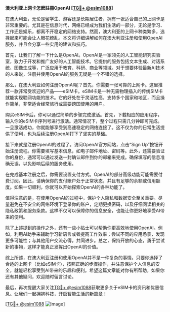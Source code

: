 **澳大利亚上网卡怎麽註冊OpenAI [[TG💪+ @esim1088](https://t.me/s/esim1088)]**

在澳大利亚，无论是留学生、游客还是长期居住者，拥有一张适合自己的上网卡是非常重要的。尤其是在信息时代，网络已经成为我们生活的一部分，无论是学习、工作还是娱乐，都离不开稳定的网络支持。然而，澳大利亚的上网卡种类繁多，选择起来可能会让人眼花缭乱。本文将详细讲解如何在澳大利亚注册和使用OpenAI服务，并且会分享一些实用的建议和技巧。

首先，让我们了解一下什么是OpenAI。OpenAI是一家领先的人工智能研究实验室，致力于开发和推广友好的人工智能技术。它提供的服务包括文本生成、对话系统、图像生成等，广泛应用于教育、科研、商业等领域。对于想要体验最新AI技术的人来说，注册并使用OpenAI的服务无疑是一个不错的选择。

那么，在澳大利亚如何注册OpenAI呢？首先，你需要一张可靠的上网卡。这里推荐一款非常受欢迎的产品——eSIM卡。eSIM卡是一种无需物理插入的传统SIM卡就能实现联网功能的技术。它的好处在于灵活性高，支持多个国家和地区，而且操作简单，非常适合经常旅行或需要跨国使用的用户。

购买eSIM卡后，你可以通过简单的步骤完成激活。首先，下载相应的应用程序，输入你的eSIM卡序列号进行激活。通常情况下，整个过程只需几分钟即可完成。一旦激活成功，你就能够享受到高速稳定的网络连接了。这不仅为你的日常生活提供了便利，也为后续注册OpenAI打下了坚实的基础。

接下来就是注册OpenAI的过程了。访问OpenAI官方网站，点击“Sign Up”按钮开始注册流程。你需要填写基本信息，如电子邮件地址、密码等。此外，还需要验证你的身份，通常可以通过发送一封确认邮件到你的邮箱来完成。确保填写的信息准确无误，以免影响后续的服务使用。

在完成基本注册之后，你需要设置支付方式。OpenAI的部分高级功能可能需要付费订阅。因此，请确保你的支付账户处于正常状态，并且有足够的余额或信用额度。如果一切顺利，你就可以开始探索OpenAI的各种功能了。

值得注意的是，在使用OpenAI的过程中，保护个人隐私和数据安全至关重要。尽量避免在不安全的网络环境下登录你的账户，定期更换密码，以及仔细阅读相关的隐私政策和服务条款。这样不仅可以保障你的信息安全，也能让你更好地享受AI带来的便利。

除了上述提到的操作之外，还有一些小贴士可以帮助你更高效地使用OpenAI。例如，利用AI助手来辅助学习新语言或者提高工作效率；尝试不同的应用场景，发现更多可能性；与其他用户交流心得，共同进步。总之，保持开放的心态，勇于尝试新的事物，这样才能真正发挥出OpenAI的价值。

综上所述，在澳大利亚注册和使用OpenAI并不是一件复杂的事情。只要你选择了合适的上网卡（比如eSIM卡），按照正确的步骤操作，并注意保护个人信息的安全，就能轻松享受到AI带来的乐趣和便利。希望这篇文章能对你有所帮助，如果你还有其他疑问，欢迎随时留言讨论。

最后，再次提醒大家关注[TG💪+ @esim1088](https://t.me/s/esim1088)获取更多关于eSIM卡的资讯和优惠信息。让我们一起拥抱科技，开启智能生活的新篇章！

[[TG💪+ @esim1088](https://t.me/s/esim1088) ![Image](https://i.postimg.cc/4NQfJmqS/Snipaste-2025-05-13-00-14-12.png)]